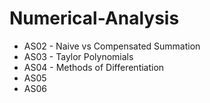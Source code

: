 # Numerical-Analysis

* AS02 - Naive vs Compensated Summation
* AS03 - Taylor Polynomials
* AS04 - Methods of Differentiation
* AS05
* AS06
